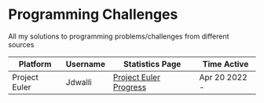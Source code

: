 # Programming Challenges
All my solutions to programming problems/challenges from different sources

| Platform | Username | Statistics Page | Time Active |
| --- | --- | --- | --- |
| Project Euler | Jdwalli | [Project Euler Progress](https://projecteuler.net/progress=Jdwalli) | Apr 20 2022 - |